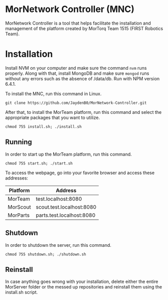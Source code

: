 # MorNetwork Controller (MNC)
MorNetwork Controller is a tool that helps facilitate the installation and management of the platform created by MorTorq Team 1515 (FIRST Robotics Team).
# Installation

Install NVM on your computer and make sure the command ```nvm``` runs properly.
Along with that, install MongoDB and make sure ```mongod``` runs without any errors such as the absence of /data/db.
Run with NPM version 6.4.1.

To install the MNC, run this command in Linux.

```git clone https://github.com/JaydenB0/MorNetwork-Controller.git```

After that, to install the MorTeam platform, run this command and select the appropriate packages that you want to utilize.

```chmod 755 install.sh; ./install.sh```

## Running
In order to start up the MorTeam platform, run this command.

```chmod 755 start.sh; ./start.sh```

To access the webpage, go into your favorite browser and access these addresses:

|Platform|Address  |
|--|--|
| MorTeam |test.localhost:8080  |
| MorScout | scout.test.localhost:8080|
| MorParts | parts.test.localhost:8080 |


## Shutdown
In order to shutdown the server, run this command.

```chmod 755 shutdown.sh; ./shutdown.sh```
## Reinstall
In case anything goes wrong with your installation, delete either the entire MorServer folder or the messed up repositories and reinstall them using the install.sh script.

